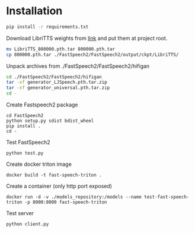 # Installation

```bash
pip install -r requirements.txt
```

Download LibriTTS weights from [link](https://drive.google.com/drive/folders/1DOhZGlTLMbbAAFZmZGDdc77kz1PloS7F?usp=sharing) and put them at project root.
```bash
mv LibriTTS_800000.pth.tar 800000.pth.tar
cp 800000.pth.tar ./FastSpeech2/FastSpeech2/output/ckpt/LibriTTS/
```

Unpack archives from ./FastSpeech2/FastSpeech2/hifigan
```bash
cd ./FastSpeech2/FastSpeech2/hifigan
tar -xf generator_LJSpeech.pth.tar.zip
tar -xf generator_universal.pth.tar.zip
cd -
```

Create Fastspeech2 package
```
cd FastSpeech2
python setup.py sdist bdist_wheel
pip install .
cd -
```

Test FastSpeech2
```
python test.py
```

Create docker triton image
```
docker build -t fast-speech-triton .
```

Create a container (only http port exposed)
```
docker run -d -v ./models_repository:/models --name test-fast-speech-triton -p 8000:8000 fast-speech-triton
```

Test server
```
python client.py
```
